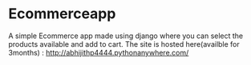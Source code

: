 # Ecommerceapp
A simple Ecommerce app made using django where you can select  the products available and add to cart.
The site is hosted here(availble for 3months) : http://abhijithp4444.pythonanywhere.com/
